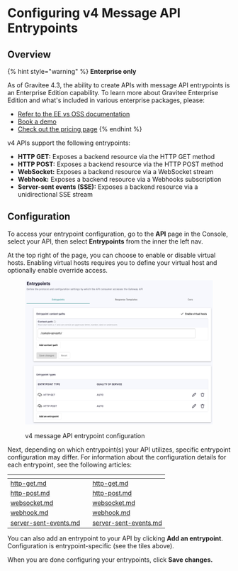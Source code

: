 # Configuring v4 Message API Entrypoints

## Overview

{% hint style="warning" %}
**Enterprise only**

As of Gravitee 4.3, the ability to create APIs with message API entrypoints is an Enterprise Edition capability. To learn more about Gravitee Enterprise Edition and what's included in various enterprise packages, please:

* [Refer to the EE vs OSS documentation](../../../../../../overview/gravitee-apim-enterprise-edition/)
* [Book a demo](https://app.gitbook.com/o/8qli0UVuPJ39JJdq9ebZ/s/rYZ7tzkLjFVST6ex6Jid/)
* [Check out the pricing page](https://www.gravitee.io/pricing)
{% endhint %}

v4 APIs support the following entrypoints:

* **HTTP GET:** Exposes a backend resource via the HTTP GET method
* **HTTP POST:** Exposes a backend resource via the HTTP POST method
* **WebSocket:** Exposes a backend resource via a WebSocket stream
* **Webhook:** Exposes a backend resource via a Webhooks subscription
* **Server-sent events (SSE):** Exposes a backend resource via a unidirectional SSE stream

## Configuration

To access your entrypoint configuration, go to the **API** page in the Console, select your API, then select **Entrypoints** from the inner the left nav.

At the top right of the page, you can choose to enable or disable virtual hosts. Enabling virtual hosts requires you to define your virtual host and optionally enable override access.

<figure><img src="../../../../../../.gitbook/assets/configure v4 message entrypoints.png" alt=""><figcaption><p>v4 message API entrypoint configuration</p></figcaption></figure>

Next, depending on which entrypoint(s) your API utilizes, specific entrypoint configuration may differ. For information about the configuration details for each entrypoint, see the following articles:

<table data-view="cards"><thead><tr><th data-type="content-ref"></th><th></th><th data-hidden data-card-target data-type="content-ref"></th></tr></thead><tbody><tr><td><a href="http-get.md">http-get.md</a></td><td></td><td><a href="http-get.md">http-get.md</a></td></tr><tr><td><a href="http-post.md">http-post.md</a></td><td></td><td><a href="http-post.md">http-post.md</a></td></tr><tr><td><a href="websocket.md">websocket.md</a></td><td></td><td><a href="websocket.md">websocket.md</a></td></tr><tr><td><a href="webhook.md">webhook.md</a></td><td></td><td><a href="webhook.md">webhook.md</a></td></tr><tr><td><a href="server-sent-events.md">server-sent-events.md</a></td><td></td><td><a href="server-sent-events.md">server-sent-events.md</a></td></tr></tbody></table>

You can also add an entrypoint to your API by clicking **Add an entrypoint**. Configuration is entrypoint-specific (see the tiles above).

When you are done configuring your entrypoints, click **Save changes.**
